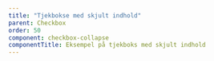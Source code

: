 ```yaml
---
title: "Tjekbokse med skjult indhold"
parent: Checkbox
order: 50
component: checkbox-collapse
componentTitle: Eksempel på tjekboks med skjult indhold
---
```

